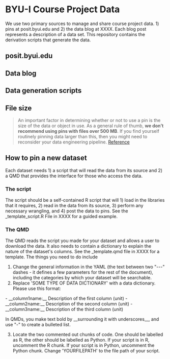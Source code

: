 # BYU-I Course Project Data 

We use two primary sources to manage and share course project data. 1) pins at posit.byui.edu and 2) the data blog at XXXX.  Each blog post represents a description of a data set. This repository contains the derivation scripts that generate the data.

## posit.byui.edu


## Data blog

## Data generation scripts


## File size

> An important factor in determining whether or not to use a pin is the size of the data or object in use. As a general rule of thumb, __we don’t recommend using pins with files over 500 MB__. If you find yourself routinely pinning data larger than this, then you might need to reconsider your data engineering pipeline. [Reference](https://docs.posit.co/connect/user/python-pins/#:~:text=The%20Python%20pins%20library%20provides,you%20use%20to%20share%20data.)


## How to pin a new dataset

Each dataset needs 1) a script that will read the data from its source and 2) a QMD that provides the interface for those who access the data. 

### The script

The script should be a self-contained R script that will 1) load in the libraries that it requires, 2) read in the data from its source, 3) perform any necessary wrangling, and 4) post the data to pins. See the _template_script.R File in XXXX for a guided example.


### The QMD

The QMD reads the script you made for your dataset and allows a user to download the data. It also needs to contain a dictionary to explain the nature of the dataset's columns. See the _template.qmd file in XXXX for a template. The things you need to do include 
1) Change the general information in the YAML (the text between two "---" dashes - it defines a few parameters for the rest of the document), including the categories by which your dataset will be searchable. 
2) Replace 'SOME TYPE OF DATA DICTIONARY' with a data dictionary. Please use this format:

\- \_\_column1name:\_\_ Description of the first column (unit) 
\- \_\_column2name:\_\_ Description of the second column (unit) 
\- \_\_column3name:\_\_ Description of the third column (unit) 

In QMDs, you make text bold by \_\_surrounding it with underscores\_\_, and use "-" to create a bulleted list. 

3) Locate the two commented out chunks of code. One should be labelled as R, the other should be labelled as Python. If your script is in R, uncomment the R chunk. If your script is in Python, uncomment the Python chunk. Change 'YOURFILEPATH' to the file path of your script.

